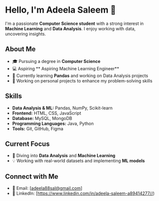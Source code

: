 

# Hello, I'm Adeela Saleem 👋  


I'm a passionate **Computer Science student** with a strong interest in **Machine Learning** and **Data Analysis**. I enjoy working with data, uncovering insights. 


## About Me  
- 🎓 Pursuing a degree in **Computer Science**  
- 💻 Aspiring ** Aspiring Machine Learning Engineer**  
- 🌱 Currently learning **Pandas** and working on Data Analysis projects
- 🔭 Working on personal projects to enhance my problem-solving skills  

## Skills 
- **Data Analysis & ML:** Pandas, NumPy, Scikit-learn
- **Frontend:** HTML, CSS, JavaScript  
- **Database:** MySQL, MongoDB  
- **Programming Languages:** Java, Python  
- **Tools:** Git, GitHub, Figma  

## Current Focus  
- 📘  Diving into **Data Analysis** and **Machine Learning**
- 💡 Working with real-world datasets and implementing **ML models**

## Connect with Me  
- 📧 Email: [adeela88sal@gmail.com]  
- 💼 LinkedIn: [https://www.linkedin.com/in/adeela-saleem-a89414277//)  
